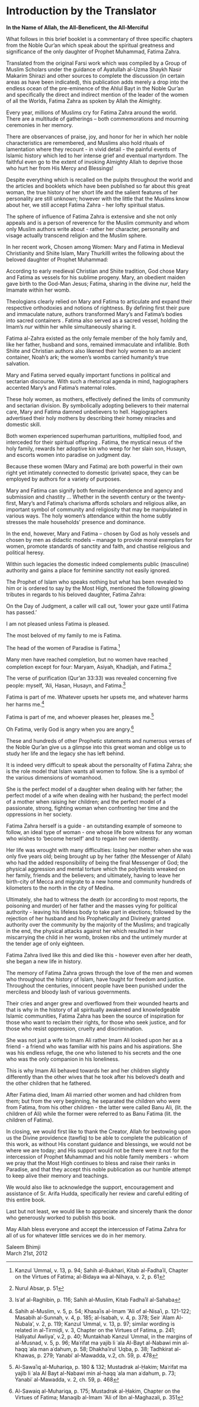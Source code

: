 Introduction by the Translator
==============================

**In the Name of Allah, the All-Beneficent, the All-Merciful**

What follows in this brief booklet is a commentary of three specific
chapters from the Noble Qur’an which speak about the spiritual greatness
and significance of the only daughter of Prophet Muhammad, Fatima Zahra.

Translated from the original Farsi work which was compiled by a Group of
Muslim Scholars under the guidance of Ayatullah al-Uzma Shaykh Nasir
Makarim Shirazi and other sources to complete the discussion (in certain
areas as have been indicated), this publication adds merely a drop into
the endless ocean of the pre-eminence of the Ahlul Bayt in the Noble
Qur’an and specifically the direct and indirect mention of the leader of
the women of all the Worlds, Fatima Zahra as spoken by Allah the
Almighty.

Every year, millions of Muslims cry for Fatima Zahra around the world.
There are a multitude of gatherings – both commemorations and mourning
ceremonies in her memory.

There are observances of praise, joy, and honor for her in which her
noble characteristics are remembered, and Muslims also hold rituals of
lamentation where they recount - in vivid detail - the painful events of
Islamic history which led to her intense grief and eventual martyrdom.
The faithful even go to the extent of invoking Almighty Allah to deprive
those who hurt her from His Mercy and Blessings!

Despite everything which is recalled on the pulpits throughout the world
and the articles and booklets which have been published so far about
this great woman, the true history of her short life and the salient
features of her personality are still unknown; however with the little
that the Muslims know about her, we still accept Fatima Zahra - her
lofty spiritual status.

The sphere of influence of Fatima Zahra is extensive and she not only
appeals and is a person of reverence for the Muslim community and whom
only Muslim authors write about - rather her character, personality and
visage actually transcend religion and the Muslim sphere.

In her recent work, Chosen among Women: Mary and Fatima in Medieval
Christianity and Shiite Islam, Mary Thurkilll writes the following about
the beloved daughter of Prophet Muhammad:

According to early medieval Christian and Shiite tradition, God chose
Mary and Fatima as vessels for his sublime progeny. Mary, an obedient
maiden gave birth to the God-Man Jesus; Fatima, sharing in the divine
*nur*, held the Imamate within her womb.

Theologians clearly relied on Mary and Fatima to articulate and expand
their respective orthodoxies and notions of rightness. By defining first
their pure and immaculate nature, authors transformed Mary’s and
Fatima’s bodies into sacred containers . Fatima also served as a sacred
vessel, holding the Imam’s *nur* within her while simultaneously sharing
it.

Fatima al-Zahra existed as the only female member of the holy family
and, like her father, husband and sons, remained immaculate and
infallible. Both Shiite and Christian authors also likened their holy
women to an ancient container, Noah’s ark; the women’s wombs carried
humanity’s true salvation.

Mary and Fatima served equally important functions in political and
sectarian discourse. With such a rhetorical agenda in mind,
hagiographers accented Mary’s and Fatima’s maternal roles.

These holy women, as mothers, effectively defined the limits of
community and sectarian division. By symbolically adopting believers to
their maternal care, Mary and Fatima damned unbelievers to hell.
Hagiographers advertised their holy mothers by describing their homey
miracles and domestic skill.

Both women experienced superhuman parturitions, multiplied food, and
interceded for their spiritual offspring . Fatima, the mystical nexus of
the holy family, rewards her adoptive kin who weep for her slain son,
Husayn, and escorts women into paradise on judgment day.

Because these women (Mary and Fatima) are both powerful in their own
right yet intimately connected to domestic (private) space, they can be
employed by authors for a variety of purposes.

Mary and Fatima can signify both female independence and agency and
submission and chastity … Whether in the seventh century or the
twenty-first, Mary’s and Fatima’s charisma affords scholars and
religious alike, an important symbol of community and religiosity that
may be manipulated in various ways. The holy women’s attendance within
the home subtly stresses the male households’ presence and dominance.

In the end, however, Mary and Fatima – chosen by God as holy vessels and
chosen by men as didactic models – manage to provide moral exemplars for
women, promote standards of sanctity and faith, and chastise religious
and political heresy.

Within such legacies the domestic indeed complements public (masculine)
authority and gains a place for feminine sanctity not easily ignored.

The Prophet of Islam who speaks nothing but what has been revealed to
him or is ordered to say by the Most High, mentioned the following
glowing tributes in regards to his beloved daughter, Fatima Zahra:

On the Day of Judgment, a caller will call out, ‘lower your gaze until
Fatima has passed.’

I am not pleased unless Fatima is pleased.

The most beloved of my family to me is Fatima.

The head of the women of Paradise is Fatima.[^1]

Many men have reached completion, but no women have reached completion
except for four: Maryam, Asiyah, Khadijah, and Fatima.[^2]

The verse of purification (Qur’an 33:33) was revealed concerning five
people: myself, ‘Ali, Hasan, Husayn, and Fatima.[^3]

Fatima is part of me. Whatever upsets her upsets me, and whatever harms
her harms me.[^4]

Fatima is part of me, and whoever pleases her, pleases me.[^5]

Oh Fatima, verily God is angry when you are angry.[^6]

These and hundreds of other Prophetic statements and numerous verses of
the Noble Qur’an give us a glimpse into this great woman and oblige us
to study her life and the legacy she has left behind.

It is indeed very difficult to speak about the personality of Fatima
Zahra; she is the role model that Islam wants all women to follow. She
is a symbol of the various dimensions of womanhood.

She is the perfect model of a daughter when dealing with her father; the
perfect model of a wife when dealing with her husband; the perfect model
of a mother when raising her children; and the perfect model of a
passionate, strong, fighting woman when confronting her time and the
oppressions in her society.

Fatima Zahra herself is a guide - an outstanding example of someone to
follow, an ideal type of woman - one whose life bore witness for any
woman who wishes to ‘become herself’ and to regain her own identity.

Her life was wrought with many difficulties: losing her mother when she
was only five years old; being brought up by her father (the Messenger
of Allah) who had the added responsibility of being the final Messenger
of God; the physical aggression and mental torture which the polytheists
wreaked on her family, friends and the believers; and ultimately, having
to leave her birth-city of Mecca and migrate to a new home and community
hundreds of kilometers to the north in the city of Medina.

Ultimately, she had to witness the death (or according to most reports,
the poisoning and murder) of her father and the masses vying for
political authority - leaving his lifeless body to take part in
elections; followed by the rejection of her husband and his
Prophetically and Divinely granted authority over the community by the
majority of the Muslims; and tragically in the end, the physical attacks
against her which resulted in her miscarrying the child in her womb,
broken ribs and the untimely murder at the tender age of only eighteen.

Fatima Zahra lived like this and died like this - however even after her
death, she began a new life in history.

The memory of Fatima Zahra grows through the love of the men and women
who throughout the history of Islam, have fought for freedom and
justice. Throughout the centuries, innocent people have been punished
under the merciless and bloody lash of various governments.

Their cries and anger grew and overflowed from their wounded hearts and
that is why in the history of all spiritually awakened and knowledgeable
Islamic communities, Fatima Zahra has been the source of inspiration for
those who want to reclaim their rights, for those who seek justice, and
for those who resist oppression, cruelty and discrimination.

She was not just a wife to Imam Ali rather Imam Ali looked upon her as a
friend - a friend who was familiar with his pains and his aspirations.
She was his endless refuge, the one who listened to his secrets and the
one who was the only companion in his loneliness.

This is why Imam Ali behaved towards her and her children slightly
differently than the other wives that he took after his beloved’s death
and the other children that he fathered.

After Fatima died, Imam Ali married other women and had children from
them; but from the very beginning, he separated the children who were
from Fatima, from his other children - the latter were called Banu Ali,
(lit. the children of Ali) while the former were referred to as Banu
Fatima (lit. the children of Fatima).

In closing, we would first like to thank the Creator, Allah for
bestowing upon us the Divine providence (tawfiq) to be able to complete
the publication of this work, as without His constant guidance and
blessings, we would not be where we are today; and His support would not
be there were it not for the intercession of Prophet Muhammad and his
noble family members - whom we pray that the Most High continues to
bless and raise their ranks in Paradise, and that they accept this noble
publication as our humble attempt to keep alive their memory and
teachings.

We would also like to acknowledge the support, encouragement and
assistance of Sr. Arifa Hudda, specifically her review and careful
editing of this entire book.

Last but not least, we would like to appreciate and sincerely thank the
donor who generously worked to publish this book.

May Allah bless everyone and accept the intercession of Fatima Zahra for
all of us for whatever little services we do in her memory.

Saleem Bhimji  
 March 21st, 2012

[^1]: Kanzul ʿUmmal, v. 13, p. 94; Sahih al-Bukhari, Kitab al-Fadhaʾil,
Chapter on the Virtues of Fatima; al-Bidaya wa al-Nihaya, v. 2, p. 61

[^2]: Nurul Absar, p. 51

[^3]: Isʿaf al-Raghibin, p. 116; Sahih al-Muslim, Kitab Fadhaʾil
al-Sahaba

[^4]: Sahih al-Muslim, v. 5, p. 54; Khasaʾis al-Imam ʿ’Ali of al-Nisaʾi,
p. 121-122; Masabih al-Sunnah, v. 4, p. 185; al-Isabah, v. 4, p. 378;
Seir ʿAlam Al-Nubala’, v. 2, p. 119; Kanzul ʿUmmal, v. 13, p. 97;
similar wording is related in al-Tirmiḍi, v. 3, Chapter on the Virtues
of Fatima, p. 241; Ḥaliyatul Awliyaʾ, v.2, p. 40; Muntakhab Kanzul
ʿUmmal, in the margins of al-Musnad, v. 5, p. 96; Maʿrifat ma yajib li
ʿala Al-Bayt al-Nabawi min al-haqq ʿala man aʿdahum, p. 58; Dhakhaʾirul
ʿUqba, p. 38; Tadhkirat al-Khawas, p. 279; Yanabiʿ al-Mawadda, v.2, ch.
59, p. 478

[^5]: Al-Sawaʾiq al-Muhariqa, p. 180 & 132; Mustadrak al-Ḥakim; Maʿrifat
ma yajib li ʿala Al Bayt al-Nabawi min al-haqq ʿala man aʿdahum, p. 73;
Yanabiʿ al-Mawadda, v. 2, ch. 59, p. 468

[^6]: Al-Sawaiq al-Muhariqa, p. 175; Mustadrak al-Ḥakim, Chapter on the
Virtues of Fatima; Manaqib al-Imam ʿ’Ali of Ibn al-Maghazali, p. 351


